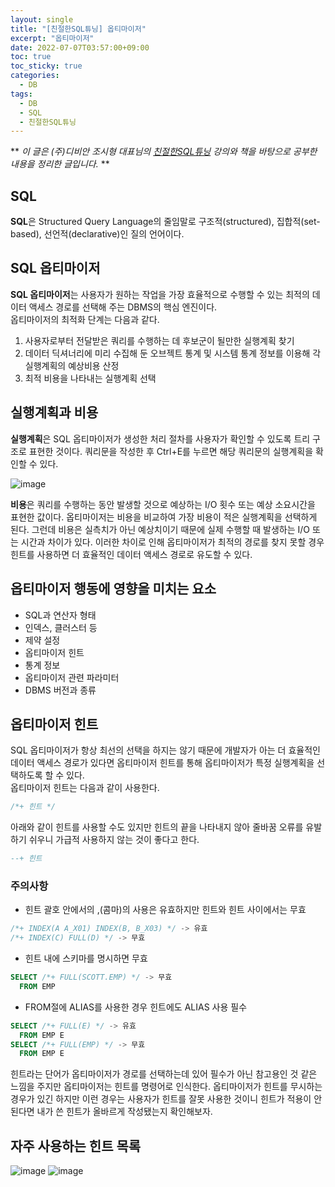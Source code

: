 ```yaml
---
layout: single
title: "[친절한SQL튜닝] 옵티마이저"
excerpt: "옵티마이저"
date: 2022-07-07T03:57:00+09:00
toc: true
toc_sticky: true
categories:
  - DB 
tags:
  - DB
  - SQL
  - 친절한SQL튜닝
---
```

** 
*이 글은 (주)디비안 조시형 대표님의 [친절한SQL튜닝](http://www.kyobobook.co.kr/product/detailViewKor.laf?ejkGb=KOR&mallGb=KOR&barcode=9791196395704) 강의와 책을 바탕으로 공부한 내용을 정리한 글입니다.*
**

## SQL
**SQL**은 Structured Query Language의 줄임말로 구조적(structured), 집합적(set-based), 선언적(declarative)인 질의 언어이다.

## SQL 옵티마이저
**SQL 옵티마이저**는 사용자가 원하는 작업을 가장 효율적으로 수행할 수 있는 최적의 데이터 액세스 경로를 선택해 주는 DBMS의 핵심 엔진이다.<br>
옵티마이저의 최적화 단계는 다음과 같다.<br>
1. 사용자로부터 전달받은 쿼리를 수행하는 데 후보군이 될만한 실행계획 찾기
2. 데이터 딕셔너리에 미리 수집해 둔 오브젝트 통계 및 시스템 통계 정보를 이용해 각 실행계획의 예상비용 산정
3. 최적 비용을 나타내는 실행계획 선택

## 실행계획과 비용
**실행계획**은 SQL 옵티마이저가 생성한 처리 절차를 사용자가 확인할 수 있도록 트리 구조로 표현한 것이다. 쿼리문을 작성한 후 Ctrl+E를 누르면 해당 쿼리문의 실행계획을 확인할 수 있다.

![image](https://user-images.githubusercontent.com/60471550/177612488-61a30889-547a-4922-9a21-164008f04d7e.png)

**비용**은 쿼리를 수행하는 동안 발생할 것으로 예상하는 I/O 횟수 또는 예상 소요시간을 표현한 값이다. 옵티마이저는 비용을 비교하여 가장 비용이 적은 실행계획을 선택하게 된다. 그런데 비용은 실측치가 아닌 예상치이기 때문에 실제 수행할 때 발생하는 I/O 또는 시간과 차이가 있다. 이러한 차이로 인해 옵티마이저가 최적의 경로를 찾지 못할 경우 힌트를 사용하면 더 효율적인 데이터 액세스 경로로 유도할 수 있다.

## 옵티마이저 행동에 영향을 미치는 요소
- SQL과 연산자 형태
- 인덱스, 클러스터 등
- 제약 설정
- 옵티마이저 힌트
- 통계 정보
- 옵티마이저 관련 파라미터
- DBMS 버전과 종류

## 옵티마이저 힌트
SQL 옵티마이저가 항상 최선의 선택을 하지는 않기 때문에 개발자가 아는 더 효율적인 데이터 액세스 경로가 있다면 옵티마이저 힌트를 통해 옵티마이저가 특정 실행계획을 선택하도록 할 수 있다.<br> 옵티마이저 힌트는 다음과 같이 사용한다.
```sql
/*+ 힌트 */ 
```
아래와 같이 힌트를 사용할 수도 있지만 힌트의 끝을 나타내지 않아 줄바꿈 오류를 유발하기 쉬우니 가급적 사용하지 않는 것이 좋다고 한다.
```sql
--+ 힌트
```
### 주의사항
- 힌트 괄호 안에서의 ,(콤마)의 사용은 유효하지만 힌트와 힌트 사이에서는 무효
```sql
/*+ INDEX(A A_X01) INDEX(B, B_X03) */ -> 유효
/*+ INDEX(C) FULL(D) */ -> 무효
```
- 힌트 내에 스키마를 명시하면 무효
```sql
SELECT /*+ FULL(SCOTT.EMP) */ -> 무효
  FROM EMP
```
- FROM절에 ALIAS를 사용한 경우 힌트에도 ALIAS 사용 필수
```sql
SELECT /*+ FULL(E) */ -> 유효
  FROM EMP E
SELECT /*+ FULL(EMP) */ -> 무효
  FROM EMP E
```

힌트라는 단어가 옵티마이저가 경로를 선택하는데 있어 필수가 아닌 참고용인 것 같은 느낌을 주지만 옵티마이저는 힌트를 명령어로 인식한다. 옵티마이저가 힌트를 무시하는 경우가 있긴 하지만 이런 경우는 사용자가 힌트를 잘못 사용한 것이니 힌트가 적용이 안된다면 내가 쓴 힌트가 올바르게 작성됐는지 확인해보자.

## 자주 사용하는 힌트 목록
![image](https://user-images.githubusercontent.com/60471550/177622341-a5b24270-7a59-4ddc-bfa9-b9ad484cae1b.png)
![image](https://user-images.githubusercontent.com/60471550/177622371-58ef3495-b7c9-4b72-8a52-5942aaabd93c.png)